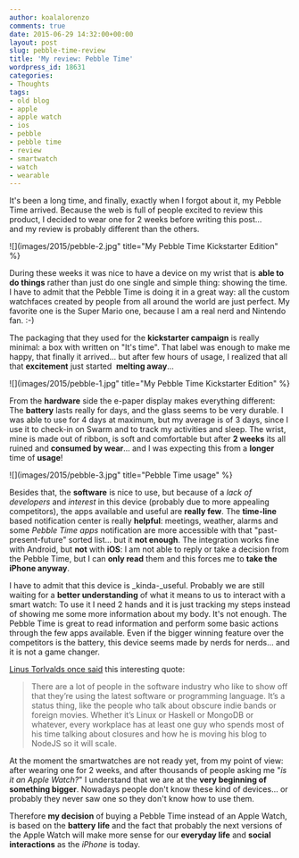 ```yaml
---
author: koalalorenzo
comments: true
date: 2015-06-29 14:32:00+00:00
layout: post
slug: pebble-time-review
title: 'My review: Pebble Time'
wordpress_id: 18631
categories:
- Thoughts
tags:
- old blog
- apple
- apple watch
- ios
- pebble
- pebble time
- review
- smartwatch
- watch
- wearable
---
```


It's been a long time, and finally, exactly when I forgot about it, my Pebble Time arrived. Because the web is full of people excited to review this product, I decided to wear one for 2 weeks before writing this post... and my review is probably different than the others.[
](https://instagram.com/p/38ctSdPeIX/?taken-by=koalalorenzo)


![](images/2015/pebble-2.jpg"
  title="My Pebble Time Kickstarter Edition"
%}

During these weeks it was nice to have a device on my wrist that is **able to do things** rather than just do one single and simple thing: showing the time. I have to admit that the Pebble Time is doing it in a great way: all the custom watchfaces created by people from all around the world are just perfect. My favorite one is the Super Mario one, because I am a real nerd and Nintendo fan. :-)

The packaging that they used for the **kickstarter campaign** is really minimal: a box with written on "It's time". That label was enough to make me happy, that finally it arrived... but after few hours of usage, I realized that all that **excitement** just started  **melting away**...

<!--more-->


![](images/2015/pebble-1.jpg"
  title="My Pebble Time Kickstarter Edition"
%}


From the **hardware** side the e-paper display makes everything different: The **battery** lasts really for days, and the glass seems to be very durable. I was able to use for 4 days at maximum, but my average is of 3 days, since I use it to check-in on Swarm and to track my activities and sleep. The wrist, mine is made out of ribbon, is soft and comfortable but after **2 weeks** its all ruined and **consumed by wear**... and I was expecting this from a **longer** time of **usage**!

![](images/2015/pebble-3.jpg"
  title="Pebble Time usage"
%}

Besides that, the **software** is nice to use, but because of a _lack of developers_ and _interest_ in this device (probably due to more appealing competitors), the apps available and useful are **really few**. The **time-line** based notification center is really **helpful**: meetings, weather, alarms and some _Pebble Time apps_ notification are more accessible with that "past-present-future" sorted list... but it **not enough**. The integration works fine with Android, but **not** with **iOS**: I am not able to reply or take a decision from the Pebble Time, but I can **only read** them and this forces me to **take the iPhone anyway**.

I have to admit that this device is _kinda-_useful. Probably we are still waiting for a **better understanding** of what it means to us to interact with a smart watch: To use it I need 2 hands and it is just tracking my steps instead of showing me some more information about my body. It's not enough. The Pebble Time is great to read information and perform some basic actions through the few apps available. Even if the bigger winning feature over the competitors is the battery, this device seems made by nerds for nerds... and it is not a game changer.

[Linus Torlvalds once said](http://typicalprogrammer.com/linus-torvalds-goes-off-on-linux-and-git/) this interesting quote:

<blockquote>There are a lot of people in the software industry who like to show off that they’re using the latest software or programming language. It’s a status thing, like the people who talk about obscure indie bands or foreign movies. Whether it’s Linux or Haskell or MongoDB or whatever, every workplace has at least one guy who spends most of his time talking about closures and how he is moving his blog to NodeJS so it will scale.</blockquote>

At the moment the smartwatches are not ready yet, from my point of view: after wearing one for 2 weeks, and after thousands of people asking me "_is it an Apple Watch?_" I understand that we are at the **very beginning of something bigger**. Nowadays people don't know these kind of devices... or probably they never saw one so they don't know how to use them.

Therefore **my decision** of buying a Pebble Time instead of an Apple Watch, is based on the **battery** **life** and the fact that probably the next versions of the Apple Watch will make more sense for our **everyday life** and **social interactions** as the _iPhone_ is today.
